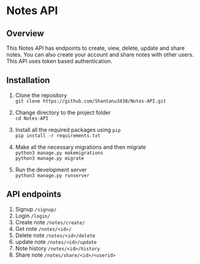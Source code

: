 # Notes API

## Overview
This Notes API has endpoints to create, view, delete, update and share notes. You can also create your account and share notes with other users. This API uses token based authentication.

## Installation
1. Clone the repository  
`git clone https://github.com/Shantanu3438/Notes-API.git`

2. Change directory to the project folder  
`cd Notes-API`

3. Install all the required packages using `pip`  
`pip install -r requirements.txt`

4. Make all the necessary migrations and then migrate  
`python3 manage.py makemigrations`  
`python3 manage.py migrate`

5. Run the development server  
`python3 manage.py runserver`

## API endpoints
1. Signup  `/signup/`
2. Login `/login/`
3. Create note `/notes/create/`
4. Get note `/notes/<id>/`
5. Delete note `/notes/<id>/delete`
6. update note `/notes/<id>/update`
6. Note history `/notes/<id>/history`
6. Share note `/notes/share/<id>/<userid>`
